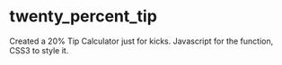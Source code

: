 # twenty_percent_tip
Created a 20% Tip Calculator just for kicks. Javascript for the function, CSS3 to style it.
